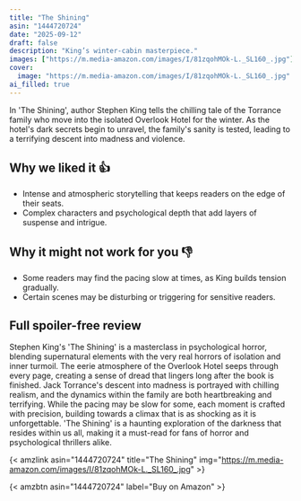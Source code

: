 ```yaml
---
title: "The Shining"
asin: "1444720724"
date: "2025-09-12"
draft: false
description: "King’s winter-cabin masterpiece."
images: ["https://m.media-amazon.com/images/I/81zqohMOk-L._SL160_.jpg"]
cover:
  image: "https://m.media-amazon.com/images/I/81zqohMOk-L._SL160_.jpg"
ai_filled: true
---
```


In 'The Shining', author Stephen King tells the chilling tale of the Torrance
family who move into the isolated Overlook Hotel for the winter. As the hotel's
dark secrets begin to unravel, the family's sanity is tested, leading to a
terrifying descent into madness and violence.

## Why we liked it 👍
- Intense and atmospheric storytelling that keeps readers on the edge of their seats.
- Complex characters and psychological depth that add layers of suspense and intrigue.

## Why it might not work for you 👎
- Some readers may find the pacing slow at times, as King builds tension gradually.
- Certain scenes may be disturbing or triggering for sensitive readers.

## Full spoiler-free review
Stephen King's 'The Shining' is a masterclass in psychological horror, blending
supernatural elements with the very real horrors of isolation and inner turmoil.
The eerie atmosphere of the Overlook Hotel seeps through every page, creating a
sense of dread that lingers long after the book is finished. Jack Torrance's
descent into madness is portrayed with chilling realism, and the dynamics within
the family are both heartbreaking and terrifying. While the pacing may be slow
for some, each moment is crafted with precision, building towards a climax that
is as shocking as it is unforgettable. 'The Shining' is a haunting exploration
of the darkness that resides within us all, making it a must-read for fans of
horror and psychological thrillers alike.

{< amzlink asin="1444720724" title="The Shining" img="https://m.media-amazon.com/images/I/81zqohMOk-L._SL160_.jpg" >}

{< amzbtn asin="1444720724" label="Buy on Amazon" >}
